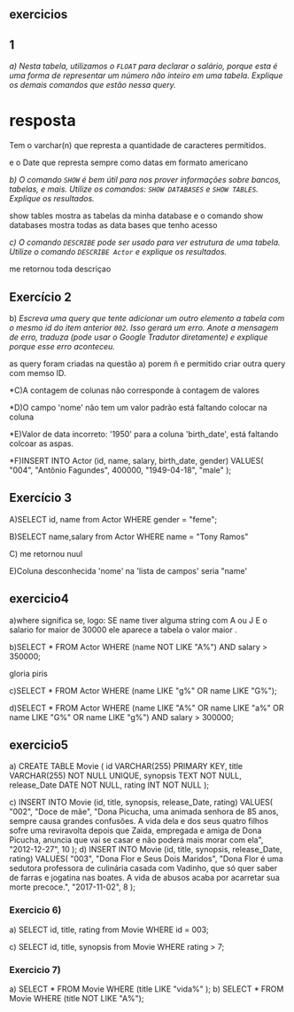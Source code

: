 ## exercicios

## 1

*a) Nesta tabela, utilizamos o `FLOAT` para declarar o salário, porque esta é uma forma de representar um número não inteiro em uma tabela. Explique os demais comandos que estão nessa query.*

# resposta
Tem o varchar(n) que represta a quantidade de caracteres permitidos.

e o Date que represta sempre como datas em formato americano


*b) O comando `SHOW` é bem útil para nos prover informações sobre bancos, tabelas, e mais. Utilize os comandos: `SHOW DATABASES` e `SHOW TABLES`. Explique os resultados.*

 show tables mostra as tabelas da minha database e o comando show databases mostra todas as data bases que tenho acesso


*c) O comando `DESCRIBE` pode ser usado para ver estrutura de uma tabela. Utilize o comando  `DESCRIBE Actor` e explique os resultados.*

me retornou toda descriçao

## Exercício 2

b) *Escreva uma query que tente adicionar um outro elemento a tabela com o mesmo id do item anterior `002`. Isso gerará um erro. Anote a mensagem de erro, traduza (pode usar o Google Tradutor diretamente) e explique porque esse erro aconteceu.*

as query foram criadas na questão a) 
porem ñ e permitido criar outra query com memso ID.

*C)A contagem de colunas não corresponde à contagem de valores 

*D)O campo 'nome' não tem um valor padrão
está faltando colocar na coluna

*E)Valor de data incorreto: '1950' para a coluna 'birth_date', está faltando colcoar as aspas.

*F)INSERT INTO Actor (id, name, salary, birth_date, gender)
VALUES(
  "004", 
  "Antônio Fagundes",
  400000,
  "1949-04-18", 
  "male"
);

## Exercício 3

A)SELECT id, name from Actor WHERE gender = "feme";

B)SELECT name,salary from Actor WHERE name = "Tony Ramos"

C) me retornou nuul

E)Coluna desconhecida 'nome' na 'lista de campos' seria "name'

## exercicio4 

a)where significa se, logo: SE name tiver alguma string com A ou J E o salario for maior de 30000 ele aparece a tabela o valor maior .

b)SELECT * FROM Actor
WHERE (name NOT LIKE "A%") AND salary > 350000;

gloria piris

c)SELECT * FROM Actor
WHERE (name LIKE "g%" OR name LIKE "G%");

d)SELECT * FROM Actor
WHERE (name LIKE "A%" OR name LIKE "a%" OR name LIKE "G%" OR name LIKE "g%") AND salary > 300000;

## exercicio5 

a) CREATE TABLE Movie (
	id VARCHAR(255) PRIMARY KEY,
    title VARCHAR(255) NOT NULL UNIQUE,
    synopsis TEXT NOT NULL,
    release_Date DATE NOT NULL,
    rating INT NOT NULL
);

c)
INSERT INTO Movie (id, title, synopsis, release_Date, rating)
VALUES(
  "002", 
  "Doce de mãe",
  "Dona Picucha, uma animada senhora de 85 anos, sempre causa grandes confusões. A vida dela e dos seus quatro filhos sofre uma reviravolta depois que Zaida, empregada e amiga de Dona Picucha, anuncia que vai se casar e não poderá mais morar com ela",
  "2012-12-27", 
  10
);
d)
INSERT INTO Movie (id, title, synopsis, release_Date, rating)
VALUES(
  "003", 
  "Dona Flor e Seus Dois Maridos",
  "Dona Flor é uma sedutora professora de culinária casada com Vadinho, que só quer saber de farras e jogatina nas boates. A vida de abusos acaba por acarretar sua morte precoce.",
  "2017-11-02", 
  8
);

### Exercicio 6)
a)
SELECT id, title, rating from Movie WHERE id = 003;

c)
SELECT id, title, synopsis from Movie WHERE rating > 7;
### Exercicio 7)
a)
SELECT * FROM Movie
WHERE (title LIKE "vida%" );
b)
SELECT * FROM Movie
WHERE (title NOT LIKE "A%");




